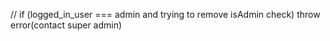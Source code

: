 // if (logged_in_user === admin and trying to remove isAdmin check) throw error(contact super admin)
